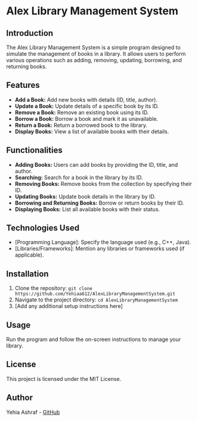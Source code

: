 # Alex Library Management System

## Introduction
The Alex Library Management System is a simple program designed to simulate the management of books in a library. It allows users to perform various operations such as adding, removing, updating, borrowing, and returning books.

## Features
- **Add a Book:** Add new books with details (ID, title, author).
- **Update a Book:** Update details of a specific book by its ID.
- **Remove a Book:** Remove an existing book using its ID.
- **Borrow a Book:** Borrow a book and mark it as unavailable.
- **Return a Book:** Return a borrowed book to the library.
- **Display Books:** View a list of available books with their details.

## Functionalities
- **Adding Books:** Users can add books by providing the ID, title, and author.
- **Searching:** Search for a book in the library by its ID.
- **Removing Books:** Remove books from the collection by specifying their ID.
- **Updating Books:** Update book details in the library by ID.
- **Borrowing and Returning Books:** Borrow or return books by their ID.
- **Displaying Books:** List all available books with their status.

## Technologies Used
- [Programming Language]: Specify the language used (e.g., C++, Java).
- [Libraries/Frameworks]: Mention any libraries or frameworks used (if applicable).

## Installation
1. Clone the repository: `git clone https://github.com/Yehiaa612/AlexLibraryManagementSystem.git`
2. Navigate to the project directory: `cd AlexLibraryManagementSystem`
3. [Add any additional setup instructions here]

## Usage
Run the program and follow the on-screen instructions to manage your library.

## License
This project is licensed under the MIT License.

## Author
Yehia Ashraf - [GitHub](https://github.com/Yehiaa612)

